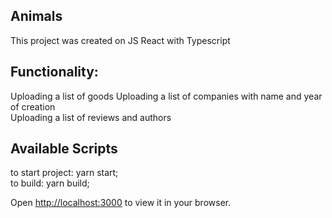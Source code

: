 ## Animals

This project was created on JS React with Typescript

## Functionality:
Uploading a list of goods 
Uploading a list of companies with name and year of creation     
Uploading a list of reviews and authors  



## Available Scripts

to start project: yarn start;  
to build: yarn build;  

Open [http://localhost:3000](http://localhost:3000) to view it in your browser.
